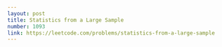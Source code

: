 ```yaml
---
layout: post
title: Statistics from a Large Sample
number: 1093
link: https://leetcode.com/problems/statistics-from-a-large-sample
---
```

